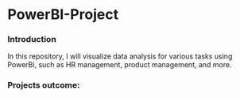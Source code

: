 # PowerBI-Project

### Introduction
In this repository, I will visualize data analysis for various tasks using PowerBi, such as HR management, product management, and more.

### Projects outcome:
